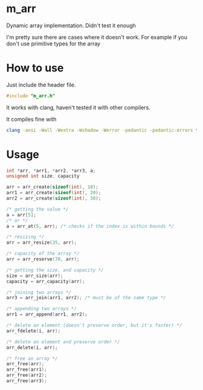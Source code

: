 # m_arr
Dynamic array implementation. Didn't test it enough

I'm pretty sure there are cases where it doesn't work. For example if you don't use primitive types for the array

# How to use
Just include the header file.
```c
#include "m_arr.h"
```

It works with clang, haven't tested it with other compilers.

It compiles fine with

```bash
clang -ansi -Wall -Wextra -Wshadow -Werror -pedantic -pedantic-errors test.c
```


# Usage
```c
int *arr, *arr1, *arr2, *arr3, a;
unsigned int size, capacity

arr = arr_create(sizeof(int), 10);
arr1 = arr_create(sizeof(int), 20);
arr2 = arr_create(sizeof(int), 30);

/* getting the value */
a = arr[5];
/* or */
a = arr_at(5, arr); /* checks if the index is within bounds */

/* resizing */
arr = arr_resize(35, arr);

/* capacity of the array */
arr = arr_reserve(70, arr);

/* getting the size, and capacity */
size = arr_size(arr);
capacity = arr_capacity(arr);

/* joining two arrays */
arr3 = arr_join(arr1, arr2); /* must be of the same type */

/* appending two arrays */
arr1 = arr_append(arr1, arr2);

/* delete an element (doesn't preserve order, but it's faster) */
arr_fdelete(i, arr);

/* delete an element and preserve order */
arr_delete(i, arr);

/* free an array */
arr_free(arr);
arr_free(arr1);
arr_free(arr2);
arr_free(arr3);
```

